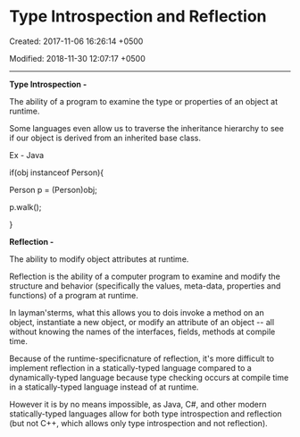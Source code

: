 # Type Introspection and Reflection

Created: 2017-11-06 16:26:14 +0500

Modified: 2018-11-30 12:07:17 +0500

---

**Type Introspection -**

The ability of a program to examine the type or properties of an object at runtime.

Some languages even allow us to traverse the inheritance hierarchy to see if our object is derived from an inherited base class.

Ex - Java

if(obj instanceof Person){

Person p = (Person)obj;

p.walk();

}



**Reflection -**

The ability to modify object attributes at runtime.

Reflection is the ability of a computer program to examine and modify the structure and behavior (specifically the values, meta-data, properties and functions) of a program at runtime.

In layman'sterms, what this allows you to dois invoke a method on an object, instantiate a new object, or modify an attribute of an object -- all without knowing the names of the interfaces, fields, methods at compile time.

Because of the runtime-specificnature of reflection, it's more difficult to implement reflection in a statically-typed language compared to a dynamically-typed language because type checking occurs at compile time in a statically-typed language instead of at runtime.

However it is by no means impossible, as Java, C#, and other modern statically-typed languages allow for both type introspection and reflection (but not C++, which allows only type introspection and not reflection).
